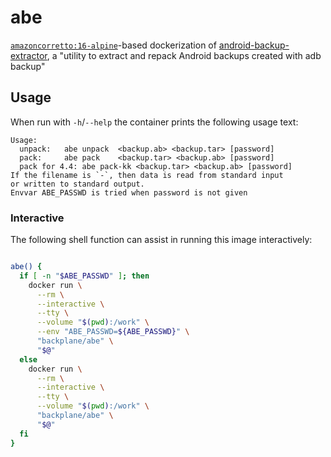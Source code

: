 # abe

[`amazoncorretto:16-alpine`](https://hub.docker.com/_/amazoncorretto/)-based dockerization of [android-backup-extractor](https://github.com/nelenkov/android-backup-extractor), a "utility to extract and repack Android backups created with adb backup"

## Usage

When run with `-h`/`--help` the container prints the following usage text:

```
Usage:
  unpack:	abe unpack	<backup.ab> <backup.tar> [password]
  pack:		abe pack	<backup.tar> <backup.ab> [password]
  pack for 4.4:	abe pack-kk	<backup.tar> <backup.ab> [password]
If the filename is `-`, then data is read from standard input
or written to standard output.
Envvar ABE_PASSWD is tried when password is not given
```

### Interactive

The following shell function can assist in running this image interactively:

```sh

abe() {
  if [ -n "$ABE_PASSWD" ]; then
    docker run \
      --rm \
      --interactive \
      --tty \
      --volume "$(pwd):/work" \
      --env "ABE_PASSWD=${ABE_PASSWD}" \
      "backplane/abe" \
      "$@"
  else
    docker run \
      --rm \
      --interactive \
      --tty \
      --volume "$(pwd):/work" \
      "backplane/abe" \
      "$@"
  fi
}

```
